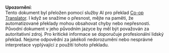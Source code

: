 <!--
CO_OP_TRANSLATOR_METADATA:
{
  "original_hash": "2b4c36be7d66b32e4fac47761718b4a9",
  "translation_date": "2025-05-19T16:36:04+00:00",
  "source_file": "05-advanced-prompts/README.md",
  "language_code": "cs"
}
-->


**Upozornění**:  
Tento dokument byl přeložen pomocí služby AI pro překlad [Co-op Translator](https://github.com/Azure/co-op-translator). I když se snažíme o přesnost, mějte na paměti, že automatizované překlady mohou obsahovat chyby nebo nepřesnosti. Původní dokument v jeho původním jazyce by měl být považován za autoritativní zdroj. Pro kritické informace se doporučuje profesionální lidský překlad. Nejsme odpovědní za jakékoli nedorozumění nebo nesprávné interpretace vyplývající z použití tohoto překladu.